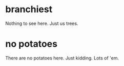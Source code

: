 # branchiest

Nothing to see here.  Just us trees.

# no potatoes

There are no potatoes here.  Just kidding.  Lots of 'em.
